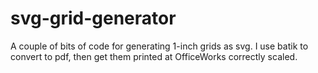 svg-grid-generator
==================

A couple of bits of code for generating 1-inch grids as svg. I use batik to convert to pdf, then get them printed at OfficeWorks correctly scaled.